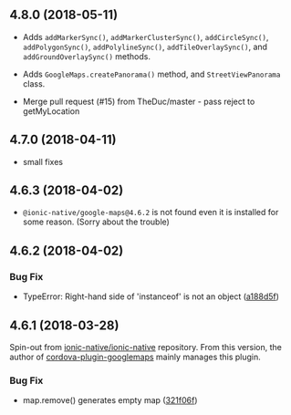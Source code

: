 <a name="4.8.0"></a>
## 4.8.0 (2018-05-11)

* Adds `addMarkerSync()`, `addMarkerClusterSync()`, `addCircleSync()`, `addPolygonSync()`, `addPolylineSync()`, `addTileOverlaySync()`, and  `addGroundOverlaySync()` methods.

* Adds `GoogleMaps.createPanorama()` method, and `StreetViewPanorama` class.

* Merge pull request (#15) from TheDuc/master - pass reject to getMyLocation

<a name="4.7.0"></a>
## 4.7.0 (2018-04-11)

* small fixes

<a name="4.6.3"></a>
## 4.6.3 (2018-04-02)

* `@ionic-native/google-maps@4.6.2` is not found even it is installed for some reason.
  (Sorry about the trouble)

<a name="4.6.2"></a>
## 4.6.2 (2018-04-02)

### Bug Fix
* TypeError: Right-hand side of 'instanceof' is not an object ([a188d5f](https://github.com/ionic-team/ionic-native-google-maps/commit/a188d5f))

<a name="4.6.1"></a>
## 4.6.1 (2018-03-28)

Spin-out from [ionic-native/ionic-native](https://github.com/ionic-team/ionic-native/) repository.
From this version, the author of [cordova-plugin-googlemaps](https://github.com/mapsplugin/cordova-plugin-googlemaps) mainly manages this plugin.

### Bug Fix
* map.remove() generates empty map ([321f06f](https://github.com/ionic-team/ionic-native-google-maps/commit/321f06f))
